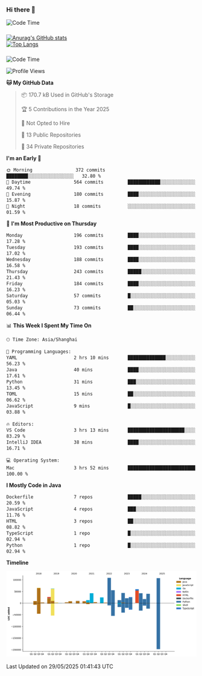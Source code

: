 ### Hi there 👋 

![Code Time](https://img.shields.io/endpoint?style=flat&url=https://codetime-api.datreks.com/badge/1061?logoColor=white%26project=%26recentMS=0%26showProject=false)

<!--
**Muyiafan/Muyiafan** is a ✨ _special_ ✨ repository because its `README.md` (this file) appears on your GitHub profile.

Here are some ideas to get you started:

- 🔭 I’m currently working on ...
- 🌱 I’m currently learning ...
- 👯 I’m looking to collaborate on ...
- 🤔 I’m looking for help with ...
- 💬 Ask me about ...
- 📫 How to reach me: ...
- 😄 Pronouns: ...
- ⚡ Fun fact: ...
-->

### 

[![Anurag's GitHub stats](https://github-readme-stats.vercel.app/api?username=Muyiafan)](https://github.com/anuraghazra/github-readme-stats)
<br>
[![Top Langs](https://github-readme-stats.vercel.app/api/top-langs/?username=Muyiafan)](https://github.com/anuraghazra/github-readme-stats)

### 

<!--START_SECTION:waka-->
![Code Time](http://img.shields.io/badge/Code%20Time-6%2C774%20hrs%2014%20mins-blue)

![Profile Views](http://img.shields.io/badge/Profile%20Views-0-blue)

**🐱 My GitHub Data** 

> 📦 170.7 kB Used in GitHub's Storage 
 > 
> 🏆 5 Contributions in the Year 2025
 > 
> 🚫 Not Opted to Hire
 > 
> 📜 13 Public Repositories 
 > 
> 🔑 34 Private Repositories 
 > 
**I'm an Early 🐤** 

```text
🌞 Morning                372 commits         ████████░░░░░░░░░░░░░░░░░   32.80 % 
🌆 Daytime                564 commits         ████████████░░░░░░░░░░░░░   49.74 % 
🌃 Evening                180 commits         ████░░░░░░░░░░░░░░░░░░░░░   15.87 % 
🌙 Night                  18 commits          ░░░░░░░░░░░░░░░░░░░░░░░░░   01.59 % 
```
📅 **I'm Most Productive on Thursday** 

```text
Monday                   196 commits         ████░░░░░░░░░░░░░░░░░░░░░   17.28 % 
Tuesday                  193 commits         ████░░░░░░░░░░░░░░░░░░░░░   17.02 % 
Wednesday                188 commits         ████░░░░░░░░░░░░░░░░░░░░░   16.58 % 
Thursday                 243 commits         █████░░░░░░░░░░░░░░░░░░░░   21.43 % 
Friday                   184 commits         ████░░░░░░░░░░░░░░░░░░░░░   16.23 % 
Saturday                 57 commits          █░░░░░░░░░░░░░░░░░░░░░░░░   05.03 % 
Sunday                   73 commits          ██░░░░░░░░░░░░░░░░░░░░░░░   06.44 % 
```


📊 **This Week I Spent My Time On** 

```text
🕑︎ Time Zone: Asia/Shanghai

💬 Programming Languages: 
YAML                     2 hrs 10 mins       ██████████████░░░░░░░░░░░   56.23 % 
Java                     40 mins             ████░░░░░░░░░░░░░░░░░░░░░   17.61 % 
Python                   31 mins             ███░░░░░░░░░░░░░░░░░░░░░░   13.45 % 
TOML                     15 mins             ██░░░░░░░░░░░░░░░░░░░░░░░   06.62 % 
JavaScript               9 mins              █░░░░░░░░░░░░░░░░░░░░░░░░   03.88 % 

🔥 Editors: 
VS Code                  3 hrs 13 mins       █████████████████████░░░░   83.29 % 
IntelliJ IDEA            38 mins             ████░░░░░░░░░░░░░░░░░░░░░   16.71 % 

💻 Operating System: 
Mac                      3 hrs 52 mins       █████████████████████████   100.00 % 
```

**I Mostly Code in Java** 

```text
Dockerfile               7 repos             █████░░░░░░░░░░░░░░░░░░░░   20.59 % 
JavaScript               4 repos             ███░░░░░░░░░░░░░░░░░░░░░░   11.76 % 
HTML                     3 repos             ██░░░░░░░░░░░░░░░░░░░░░░░   08.82 % 
TypeScript               1 repo              █░░░░░░░░░░░░░░░░░░░░░░░░   02.94 % 
Python                   1 repo              █░░░░░░░░░░░░░░░░░░░░░░░░   02.94 % 
```



**Timeline**

![Lines of Code chart](https://raw.githubusercontent.com/Muyiafan/Muyiafan/main/assets/bar_graph.png)


 Last Updated on 29/05/2025 01:41:43 UTC
<!--END_SECTION:waka-->
